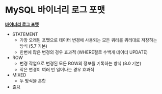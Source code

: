 
# MySQL 바이너리 로그 포맷
[**바이너리 로그 포맷**](https://hyunki1019.tistory.com/105)

- STATEMENT
    - 가장 오래된 포맷으로 데이터 변경에 사용되는 모든 쿼리를 쿼리대로 저장하는 방식 (5.7 기본)
    - 한번에 많은 변경의 경우 효과적 (WHERE절로 수백개 데이터 UPDATE)
- ROW
    - 변경 작업으로 변경된 모든 ROW의 정보를 기록하는 방식 (8.0 기본)
    - 작은 변경이 여러 번 일어나는 경우 효과적
- MIXED
    - 두 방식을 혼합
- [출처](https://velog.io/@fortice/MySQL-%ED%8A%B8%EB%9E%9C%EC%9E%AD%EC%85%98-%EC%9E%A0%EA%B8%88Lock)
